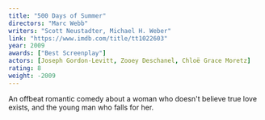 ```yaml
---
title: "500 Days of Summer"
directors: "Marc Webb"
writers: "Scott Neustadter, Michael H. Weber"
link: "https://www.imdb.com/title/tt1022603"
year: 2009
awards: ["Best Screenplay"]
actors: [Joseph Gordon-Levitt, Zooey Deschanel, Chloë Grace Moretz]
rating: 8
weight: -2009
---
```

An offbeat romantic comedy about a woman who doesn't believe true love exists, and the young man who falls for her.